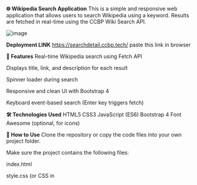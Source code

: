 **🌐 Wikipedia Search Application**
This is a simple and responsive web application that allows users to search Wikipedia using a keyword. Results are fetched in real-time using the CCBP Wiki Search API.

![image](https://github.com/user-attachments/assets/72676c2c-f75a-4fd7-9a8f-e22c1b7848d7)

**Deployment LINK**
https://searchdetail.ccbp.tech/    paste this link in browser


**🚀 Features**
Real-time Wikipedia search using Fetch API

Displays title, link, and description for each result

Spinner loader during search

Responsive and clean UI with Bootstrap 4

Keyboard event-based search (Enter key triggers fetch)

**🛠️ Technologies Used**
HTML5
CSS3
JavaScript (ES6)
Bootstrap 4
Font Awesome (optional, for icons)

**🧾 How to Use**
Clone the repository or copy the code files into your own project folder.

Make sure the project contains the following files:

index.html

style.css (or CSS in <style> tag inside index.html)

script.js (or JavaScript in <script> tag inside index.html)

Open the index.html file in a browser.

In the input field:

Type a search term (e.g., "India", "Technology")

Press Enter to trigger the search

View the results displayed below the search bar.

**📂 File Structure**
graphql
Copy
Edit
wiki-search-app/
├── index.html         # Main HTML file
├── style.css          # Optional: Styles if external
└── script.js          # Optional: JavaScript if external
🔗 API Endpoint
URL: https://apis.ccbp.in/wiki-search?search=<search_term>

Method: GET

Returns: JSON with list of search results including title, link, and description.

📌 **Notes**
Ensure internet access since the API is external.

Bootstrap and API links are loaded via CDN.

No server or database is required.

🙌 **Acknowledgments****
CCBP Wiki API

Bootstrap CDN

Wikipedia

